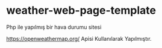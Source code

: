 # weather-web-page-template

Php ile yapılmış bir hava durumu sitesi <br>

https://openweathermap.org/ Apisi Kullanılarak Yapılmıştır.

